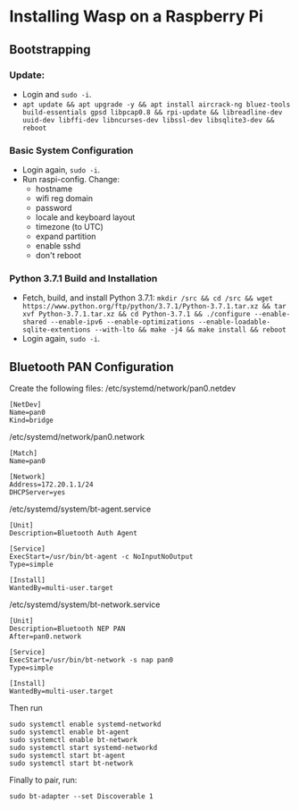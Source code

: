 # Installing Wasp on a Raspberry Pi

## Bootstrapping
### Update:
- Login and `sudo -i`.
- `apt update && apt upgrade -y && apt install aircrack-ng bluez-tools build-essentials gpsd libpcap0.8 && rpi-update && libreadline-dev uuid-dev libffi-dev libncurses-dev libssl-dev libsqlite3-dev && reboot`

### Basic System Configuration 
- Login again, `sudo -i`.
- Run raspi-config. Change:
    - hostname
    - wifi reg domain
    - password
    - locale and keyboard layout
    - timezone (to UTC)
    - expand partition
    - enable sshd
    - don't reboot
### Python 3.7.1 Build and Installation
- Fetch, build, and install Python 3.7.1: `mkdir /src && cd /src && wget https://www.python.org/ftp/python/3.7.1/Python-3.7.1.tar.xz && tar xvf Python-3.7.1.tar.xz && cd Python-3.7.1 && ./configure --enable-shared --enable-ipv6 --enable-optimizations --enable-loadable-sqlite-extentions --with-lto && make -j4 && make install && reboot`
- Login again, `sudo -i`.

## Bluetooth PAN Configuration
Create the following files:
/etc/systemd/network/pan0.netdev
```
[NetDev]
Name=pan0
Kind=bridge
```
/etc/systemd/network/pan0.network
```
[Match]
Name=pan0

[Network]
Address=172.20.1.1/24
DHCPServer=yes
```
/etc/systemd/system/bt-agent.service
```
[Unit]
Description=Bluetooth Auth Agent

[Service]
ExecStart=/usr/bin/bt-agent -c NoInputNoOutput
Type=simple

[Install]
WantedBy=multi-user.target
```
/etc/systemd/system/bt-network.service
```
[Unit]
Description=Bluetooth NEP PAN
After=pan0.network

[Service]
ExecStart=/usr/bin/bt-network -s nap pan0
Type=simple

[Install]
WantedBy=multi-user.target
```
Then run
```
sudo systemctl enable systemd-networkd
sudo systemctl enable bt-agent
sudo systemctl enable bt-network
sudo systemctl start systemd-networkd
sudo systemctl start bt-agent
sudo systemctl start bt-network
```
Finally to pair, run:
```
sudo bt-adapter --set Discoverable 1
```

